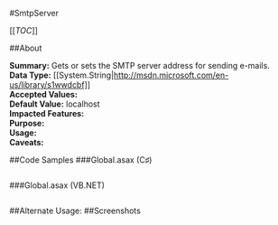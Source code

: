 #SmtpServer

[[_TOC_]]

##About

**Summary:**  Gets or sets the SMTP server address for sending e-mails.   
**Data Type:** [[System.String|http://msdn.microsoft.com/en-us/library/s1wwdcbf]]  
**Accepted Values:**   
**Default Value:** localhost  
**Impacted Features:**   
**Purpose:**   
**Usage:**   
**Caveats:**   

##Code Samples
###Global.asax (C♯)

```csharp
```

###Global.asax (VB.NET)

```visualbasic
```
##Alternate Usage: 
##Screenshots
